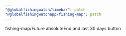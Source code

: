 ```yaml
---
"@globalfishingwatch/timebar": patch
"@globalfishingwatchapp/fishing-map": patch
---
```


fishing-map/Future absoluteEnd and last 30 days button
